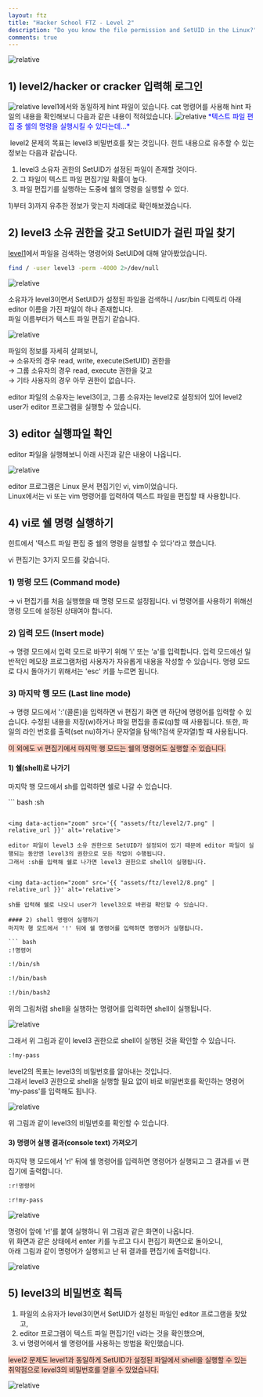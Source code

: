 ```yaml
---
layout: ftz
title: "Hacker School FTZ - Level 2"
description: "Do you know the file permission and SetUID in the Linux?"
comments: true
---
```

<img data-action="zoom" src='{{ "assets/ftz/level2/1.jpg" | relative_url }}' alt='relative'>  

## ﻿1) level2/hacker or cracker 입력해 로그인 
<img data-action="zoom" src='{{ "assets/ftz/level2/2.png" | relative_url }}' alt='relative'>  
level1에서와 동일하게 hint 파일이 있습니다. 
cat 명령어를 사용해 hint 파일의 내용을 확인해보니 다음과 같은 내용이 적혀있습니다. 

<img data-action="zoom" src='{{ "assets/ftz/level2/3.png" | relative_url }}' alt='relative'>  
<span style="color:blue">*﻿텍스트 파일 편집 중 쉘의 명령을 실행시킬 수 있다는데...*</span>

﻿
level2 문제의 목표는 level3 비밀번호를 찾는 것입니다. 
힌트 내용으로 유추할 수 있는 정보는 다음과 같습니다. 
1) level3 소유자 권한의 SetUID가 설정된 파일이 존재할 것이다. 
2) 그 파일이 텍스트 파일 편집기일 확률이 높다. 
3) 파일 편집기를 실행하는 도중에 쉘의 명령을 실행할 수 있다. 

1)부터 3)까지 유추한 정보가 맞는지 차례대로 확인해보겠습니다.

## ﻿2) level3 소유 권한을 갖고 SetUID가 걸린 파일 찾기 
﻿[level1](https://hsong2.github.io/ftz/2021/02/22/Hacker-School-FTZ-Level-1.html)에서 파일을 검색하는 명령어와 SetUID에 대해 알아봤었습니다. 

``` bash
find / -user level3 -perm -4000 2>/dev/null
```

<img data-action="zoom" src='{{ "assets/ftz/level2/4.png" | relative_url }}' alt='relative'>   

소유자가 level3이면서 SetUID가 설정된 파일을 검색하니 /usr/bin 디렉토리 아래 editor 이름을 가진 파일이 하나 존재합니다.  
파일 이름부터가 텍스트 파일 편집기 같습니다.

<img data-action="zoom" src='{{ "assets/ftz/level2/5.png" | relative_url }}' alt='relative'>  

파일의 정보를 자세히 살펴보니,  
→ 소유자의 경우 read, write, execute(SetUID) 권한을  
→ 그룹 소유자의 경우 read, execute 권한을 갖고  
→ 기타 사용자의 경우 아무 권한이 없습니다.

editor 파일의 소유자는 level3이고, 그룹 소유자는 level2로 설정되어 있어 level2 user가 editor 프로그램을 실행할 수 있습니다.

## ﻿﻿3) editor 실행파일 확인  
﻿editor 파일을 실행해보니 아래 사진과 같은 내용이 나옵니다.

<img data-action="zoom" src='{{ "assets/ftz/level2/6.png" | relative_url }}' alt='relative'> 

﻿editor 프로그램은 Linux 문서 편집기인 vi, vim이었습니다.  
﻿Linux에서는 vi 또는 vim 명령어를 입력하여 텍스트 파일을 편집할 때 사용합니다.  

## ﻿4) vi로 쉘 명령 실행하기  
힌트에서 '텍스트 파일 편집 중 쉘의 명령을 실행할 수 있다'라고 했습니다.

vi 편집기는 3가지 모드를 갖습니다.  
### 1) 명령 모드 (Command mode)  
→ vi 편집기를 처음 실행했을 때 명령 모드로 설정됩니다. vi 명령어를 사용하기 위해선 명령 모드에 설정된 상태여야 합니다.  
### 2) 입력 모드 (Insert mode)  
→ 명령 모드에서 입력 모드로 바꾸기 위해 'i' 또는 'a'를 입력합니다. 입력 모드에선 일반적인 메모장 프로그램처럼 사용자가 자유롭게 내용을 작성할 수 있습니다. 명령 모드로 다시 돌아가기 위해서는 'esc' 키를 누르면 됩니다.  
### 3) 마지막 행 모드 (Last line mode)  
→ 명령 모드에서 ':'(콜론)을 입력하면 vi 편집기 화면 맨 하단에 명령어를 입력할 수 있습니다. 수정된 내용을 저장(w)하거나 파일 편집을 종료(q)할 때 사용됩니다. 또한, 파일의 라인 번호를 출력(set nu)하거나 문자열을 탐색(?검색 문자열)할 때 사용됩니다.

<span style="background-color: #ffcdc0;">이 외에도 vi 편집기에서 마지막 행 모드는 쉘의 명령어도 실행할 수 있습니다.</span>

#### 1) 쉘(shell)로 나가기  
마지막 행 모드에서 sh를 입력하면 쉘로 나갈 수 있습니다.

﻿``` bash
:sh
```

<img data-action="zoom" src='{{ "assets/ftz/level2/7.png" | relative_url }}' alt='relative'> 

editor 파일이 level3 소유 권한으로 SetUID가 설정되어 있기 때문에 editor 파일이 실행되는 동안엔 level3의 권한으로 모든 작업이 수행됩니다.  
그래서 :sh를 입력해 쉘로 나가면 level3 권한으로 shell이 실행됩니다.


<img data-action="zoom" src='{{ "assets/ftz/level2/8.png" | relative_url }}' alt='relative'> 

﻿sh를 입력해 쉘로 나오니 user가 level3으로 바뀐걸 확인할 수 있습니다.

#### ﻿2) shell 명령어 실행하기  
﻿마지막 행 모드에서 '!' 뒤에 쉘 명령어를 입력하면 명령어가 실행됩니다.

``` bash
:!명령어
```

``` bash
:!/bin/sh
```

``` bash
:!/bin/bash
```

``` bash
:!/bin/bash2
```

위의 그림처럼 shell을 실행하는 명령어를 입력하면 shell이 실행됩니다.

<img data-action="zoom" src='{{ "assets/ftz/level2/9.png" | relative_url }}' alt='relative'>  

﻿그래서 위 그림과 같이 level3 권한으로 shell이 실행된 것을 확인할 수 있습니다.

``` bash
:!my-pass
```

﻿level2의 목표는 level3의 비밀번호를 알아내는 것입니다.  
﻿그래서 level3 권한으로 shell을 실행할 필요 없이 바로 비밀번호를 확인하는 명령어 'my-pass'를 입력해도 됩니다.  

<img data-action="zoom" src='{{ "assets/ftz/level2/10.png" | relative_url }}' alt='relative'>  

﻿위 그림과 같이 level3의 비밀번호를 확인할 수 있습니다.  

#### ﻿3) 명령어 실행 결과(console text) 가져오기  
﻿마지막 행 모드에서 'r!' 뒤에 쉘 명령어를 입력하면 명령어가 실행되고 그 결과를 vi 편집기에 출력합니다.

``` bash
:r!명령어
```

``` bash
:r!my-pass
```

<img data-action="zoom" src='{{ "assets/ftz/level2/11.png" | relative_url }}' alt='relative'>  

명령어 앞에 'r!'를 붙여 실행하니 위 그림과 같은 화면이 나옵니다.  
위 화면과 같은 상태에서 enter 키를 누르고 다시 편집기 화면으로 돌아오니,  
아래 그림과 같이 명령어가 실행되고 난 뒤 결과를 편집기에 출력합니다.  

<img data-action="zoom" src='{{ "assets/ftz/level2/12.png" | relative_url }}' alt='relative'>  

## ﻿5) level3의 비밀번호 획득  
1) 파일의 소유자가 level3이면서 SetUID가 설정된 파일인 editor 프로그램을 찾았고,  
2) editor 프로그램이 텍스트 파일 편집기인 vi라는 것을 확인했으며,  
3) vi 명령어에서 쉘 명령어를 사용하는 방법을 확인했습니다.  

<span style="background-color: #ffcdc0;">level2 문제도 level1과 동일하게 SetUID가 설정된 파일에서 shell을 실행할 수 있는 취약점으로 level3의 비밀번호를 얻을 수 있었습니다.</span>  

<img data-action="zoom" src='{{ "assets/ftz/level2/13.png" | relative_url }}' alt='relative'>  
